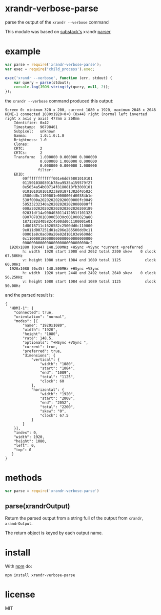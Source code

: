 # xrandr-verbose-parse

parse the output of the `xrandr --verbose` command

This module was based on [substack's](https://github.com/substack) xrandr [parser](https://github.com/substack/xrandr-parse)

# example

``` js
var parse = require('xrandr-verbose-parse');
var exec = require('child_process').exec;

exec('xrandr --verbose', function (err, stdout) {
    var query = parse(stdout);
    console.log(JSON.stringify(query, null, 2));
});
```

the `xrandr --verbose` command produced this output:

```
Screen 0: minimum 320 x 200, current 1080 x 1920, maximum 2048 x 2048
HDMI-1 connected 1080x1920+0+0 (0x44) right (normal left inverted right x axis y axis) 477mm x 268mm
	Identifier: 0x42
	Timestamp:  96798461
	Subpixel:   unknown
	Gamma:      1.0:1.0:1.0
	Brightness: 1.0
	Clones:    
	CRTC:       2
	CRTCs:      2
	Transform:  1.000000 0.000000 0.000000
	            0.000000 1.000000 0.000000
	            0.000000 0.000000 1.000000
	           filter: 
	EDID: 
		00ffffffffffff001e6dd75801010101
		0115010380301b78ea9535a159579f27
		0e5054a54b00714f8180818fb3000101
		010101010101023a801871382d40582c
		4500dd0c1100001e000000fd00384b1e
		530f000a202020202020000000fc0049
		50533232340a202020202020000000ff
		000a2020202020202020202020200189
		02031df14a900403011412051f101323
		0907078301000065030c001000023a80
		1871382d40582c4500dd0c1100001e01
		1d8018711c1620582c2500dd0c110000
		9e011d007251d01e206e285500dd0c11
		00001e8c0ad08a20e02d10103e9600dd
		0c110000180000000000000000000000
		000000000000000000000000000000c2
  1920x1080 (0x44) 148.500MHz +HSync +VSync *current +preferred
        h: width  1920 start 2008 end 2052 total 2200 skew    0 clock  67.50KHz
        v: height 1080 start 1084 end 1089 total 1125           clock  60.00Hz
  1920x1080 (0x45) 148.500MHz +HSync +VSync
        h: width  1920 start 2448 end 2492 total 2640 skew    0 clock  56.25KHz
        v: height 1080 start 1084 end 1089 total 1125           clock  50.00Hz
```

and the parsed result is:

```
{
  "HDMI-1": {
    "connected": true,
    "orientation": "normal",
    "modes": [{
        "name": "1920x1080",
        "width": "1920",
        "height": "1080",
        "rate": 148.5,
        "optionals": "+HSync +VSync ",
        "current": true,
        "preferred": true,
        "dimensions": {
            "vertical": {
                "width": "1080",
                "start": "1084",
                "end": "1089",
                "total": "1125",
                "clock": 60
            },
            "horizontal": {
                "width": "1920",
                "start": "2008",
                "end": "2052",
                "total": "2200",
                "skew": "0",
                "clock": 67.5
            }
        }
    }],
    "index": 0,
    "width": 1920,
    "height": 1080,
    "left": 0,
    "top": 0
   }
}

```

# methods

``` js
var parse = require('xrandr-verbose-parse')
```

## parse(xrandrOutput)

Return the parsed output from a string full of the output from `xrandr`,
`xrandrOutput`.

The return object is keyed by each output name.

# install

With [npm](https://npmjs.org) do:

```
npm install xrandr-verbose-parse
```

# license

MIT
